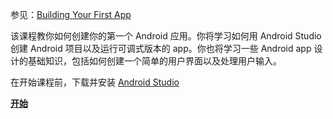 参见：[Building Your First App](https://developer.android.google.cn/training/basics/firstapp/index.html)

该课程教你如何创建你的第一个 Android 应用。你将学习如何用 Android Studio 创建 Android 项目以及运行可调式版本的 app。你也将学习一些 Android app 设计的基础知识，包括如何创建一个简单的用户界面以及处理用户输入。

在开始课程前，下载并安装 [Android Studio](https://developer.android.google.cn/studio/index.html)

**[开始](\Create-an-Android-Project.md)**
